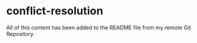 # conflict-resolution

All of this content has been added to the README file from my remote Git Repository.

